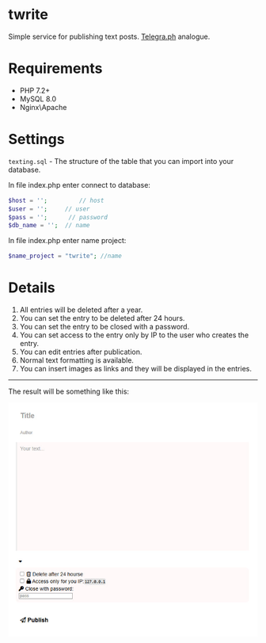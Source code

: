 # twrite
Simple service for publishing text posts. [Telegra.ph](https://telegra.ph/) analogue.

# Requirements
- PHP 7.2+
- MySQL 8.0
- Nginx\Apache 

# Settings

`texting.sql` - The structure of the table that you can import into your database.

In file index.php enter connect to database:
```php
$host = '';         // host 
$user = '';     // user 
$pass = '';      // password
$db_name = '';  // name 
```

In file index.php enter name project:
```php
$name_project = "twrite"; //name
```

# Details
1. All entries will be deleted after a year.
2. You can set the entry to be deleted after 24 hours.
3. You can set the entry to be closed with a password.
4. You can set access to the entry only by IP to the user who creates the entry.
5. You can edit entries after publication.
6. Normal text formatting is available.
7. You can insert images as links and they will be displayed in the entries.

---
The result will be something like this:

<img src="https://raw.githubusercontent.com/rorry47/twrite/refs/heads/main/twrite_pic.jpg">
